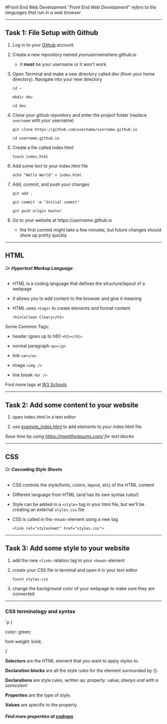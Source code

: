 #Front End Web Development
_"Front End Web Development" refers to the languages that run in a web browser_


<hr />


## Task 1: File Setup with Github
  1. Log in to your [Github](https://github.com/) account.

  2. Create a new repository named _yourusernamehere_.github.io

      - it **must** be your username or it won't work.

  3. Open Terminal and make a new directory called dev (from your home directory). Navigate into your new directory

      `cd ~`

      `mkdir dev`

      `cd dev`

  4. Clone your github repository and enter the project folder (replace `username` with _your_ username)

      `git clone https://github.com/username/username.github.io`

      `cd username.github.io`

  5. Create a file called index.html

      `touch index.html`

  6. Add some text to your index.html file

      `echo "Hello World" > index.html`

  7. Add, commit, and push your changes

      `git add .`

      `git commit -m "Initial commit"`

      `git push origin master`


  8. Go to your website at https://_username_.github.io

      - the first commit might take a few minutes, but future changes should show up pretty quickly

<hr />


## HTML
###### Or **Hypertext Markup Language**

 - HTML is a coding language that defines the structure/layout of a webpage

 - It allows you to add content to the browser and give it meaning

 - HTML uses `<tags>` to create elements and format content

      `<h1>Colleen Cleary</h1>`

Some Common Tags:
  - header (goes up to h6!) `<h1></h1>`

  - normal paragraph  `<p></p>`

  - link  `<a></a>`

  - image `<img />`

  - line break  `<br />`



Find more tags at [W3 Schools](https://www.w3schools.com/tags/)




<hr />




## Task 2: Add some content to your website
  1. open index.html in a text editor

  2. use [example_index.html](/example_index.html) to add elements to _your_ index.html file

  _Save time by using https://meettheipsums.com/ for text blocks_




<hr />





## CSS
###### Or **Cascading Style Sheets**

  - CSS controls the style(fonts, colors, layout, etc) of the HTML content

  - Different language from HTML (and has its own syntax rules!)

  - Style can be added in a `<style>` tag in your html file, but we'll be creating an external `styles.css` file

  - CSS is called in the `<head>` element using a new tag

      `<link rel="stylesheet" href="styles.css">`



  <hr />





## Task 3: Add some style to your website
  1. add the new `<link>` relation tag to your `<head>` element

  2. create your CSS file in terminal and open it in your text editor

      `touch styles.css`

  3. change the background color of your webpage to make sure they are connected


<hr />


### CSS terminology and syntax

`p {

color: green;

font-weight: bold;

}`

**Selectors** are the HTML element that you want to apply styles to.

**Declaration blocks** are all the style rules for the element surrounded by {}.

**Declarations** are style rules, written as:
  property: value;
    _always end with a semicolon!_

**Properties** are the type of style.

**Values** are specific to the property.

##### Find more properties at [codrops](https://tympanus.net/codrops/css_reference/)
